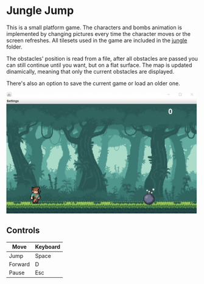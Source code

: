 # Jungle Jump

This is a small platform game. The characters and bombs animation is implemented by changing pictures every time the character moves or the screen refreshes.
All tilesets used in the game are included in the [jungle](https://github.com/nandor23/platform-game/tree/main/jungle) folder.

The obstacles' position is read from a file, after all obstacles are passed you can still continue until you want, but on a flat surface. The map is updated dinamically, meaning that only the current obstacles are displayed.

There's also an option to save the current game or load an older one.

<img src="https://github.com/nandor23/platform-game/blob/main/gif_1.gif" alt="drawing" width="500"/>



## Controls

| Move         | Keyboard  |
|--------------|-----------|
| Jump         | Space     |
| Forward      | D         |
| Pause        | Esc       |

